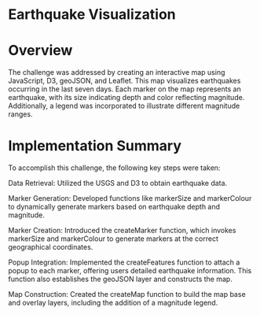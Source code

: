 # Earthquake Visualization
# Overview
The challenge was addressed by creating an interactive map using JavaScript, D3, geoJSON, and Leaflet. 
This map visualizes earthquakes occurring in the last seven days. Each marker on the map represents an earthquake, with its size indicating depth and color reflecting magnitude. 
Additionally, a legend was incorporated to illustrate different magnitude ranges.

# Implementation Summary
To accomplish this challenge, the following key steps were taken:

Data Retrieval: Utilized the USGS and D3 to obtain earthquake data.

Marker Generation: Developed functions like markerSize and markerColour to dynamically generate markers based on earthquake depth and magnitude.

Marker Creation: Introduced the createMarker function, which invokes markerSize and markerColour to generate markers at the correct geographical coordinates.

Popup Integration: Implemented the createFeatures function to attach a popup to each marker, offering users detailed earthquake information. This function also establishes the geoJSON layer and constructs the map.

Map Construction: Created the createMap function to build the map base and overlay layers, including the addition of a magnitude legend.

